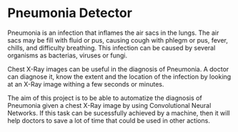 # Pneumonia Detector


Pneumonia is an infection that inflames the air sacs in the lungs. The air sacs may be fill with fluid or pus, causing cough with phlegm or pus, fever, chills, and difficulty breathing. This infection can be caused by several organisms as bacterias, viruses or fungi. 

Chest X-Ray images can be useful in the diagnosis of Pneumonia. A doctor can diagnose it, know the extent and the location of the infection by looking at an X-Ray image withing a few seconds or minutes. 

The aim of this project is to be able to automatize the diagnosis of Pneumonia given a chest X-Ray image by using Convolutional Neural Networks. If this task can be sucessfully achieved by a machine, then it will help doctors to save a lot of time that could be used in other actions. 



